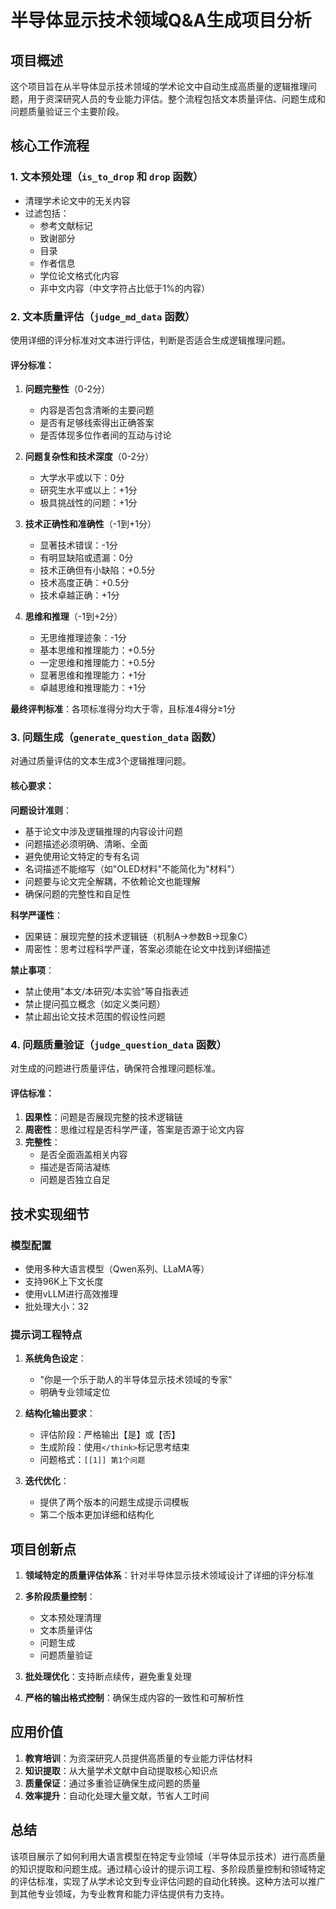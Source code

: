 # 半导体显示技术领域Q&A生成项目分析

## 项目概述

这个项目旨在从半导体显示技术领域的学术论文中自动生成高质量的逻辑推理问题，用于资深研究人员的专业能力评估。整个流程包括文本质量评估、问题生成和问题质量验证三个主要阶段。

## 核心工作流程

### 1. 文本预处理（`is_to_drop` 和 `drop` 函数）
- 清理学术论文中的无关内容
- 过滤包括：
  - 参考文献标记
  - 致谢部分
  - 目录
  - 作者信息
  - 学位论文格式化内容
  - 非中文内容（中文字符占比低于1%的内容）

### 2. 文本质量评估（`judge_md_data` 函数）

使用详细的评分标准对文本进行评估，判断是否适合生成逻辑推理问题。

#### 评分标准：

1. **问题完整性**（0-2分）
   - 内容是否包含清晰的主要问题
   - 是否有足够线索得出正确答案
   - 是否体现多位作者间的互动与讨论

2. **问题复杂性和技术深度**（0-2分）
   - 大学水平或以下：0分
   - 研究生水平或以上：+1分
   - 极具挑战性的问题：+1分

3. **技术正确性和准确性**（-1到+1分）
   - 显著技术错误：-1分
   - 有明显缺陷或遗漏：0分
   - 技术正确但有小缺陷：+0.5分
   - 技术高度正确：+0.5分
   - 技术卓越正确：+1分

4. **思维和推理**（-1到+2分）
   - 无思维推理迹象：-1分
   - 基本思维和推理能力：+0.5分
   - 一定思维和推理能力：+0.5分
   - 显著思维和推理能力：+1分
   - 卓越思维和推理能力：+1分

**最终评判标准**：各项标准得分均大于零，且标准4得分≥1分

### 3. 问题生成（`generate_question_data` 函数）

对通过质量评估的文本生成3个逻辑推理问题。

#### 核心要求：

**问题设计准则**：
- 基于论文中涉及逻辑推理的内容设计问题
- 问题描述必须明确、清晰、全面
- 避免使用论文特定的专有名词
- 名词描述不能缩写（如"OLED材料"不能简化为"材料"）
- 问题要与论文完全解耦，不依赖论文也能理解
- 确保问题的完整性和自足性

**科学严谨性**：
- 因果链：展现完整的技术逻辑链（机制A→参数B→现象C）
- 周密性：思考过程科学严谨，答案必须能在论文中找到详细描述

**禁止事项**：
- 禁止使用"本文/本研究/本实验"等自指表述
- 禁止提问孤立概念（如定义类问题）
- 禁止超出论文技术范围的假设性问题

### 4. 问题质量验证（`judge_question_data` 函数）

对生成的问题进行质量评估，确保符合推理问题标准。

#### 评估标准：

1. **因果性**：问题是否展现完整的技术逻辑链
2. **周密性**：思维过程是否科学严谨，答案是否源于论文内容
3. **完整性**：
   - 是否全面涵盖相关内容
   - 描述是否简洁凝练
   - 问题是否独立自足

## 技术实现细节

### 模型配置
- 使用多种大语言模型（Qwen系列、LLaMA等）
- 支持96K上下文长度
- 使用vLLM进行高效推理
- 批处理大小：32

### 提示词工程特点

1. **系统角色设定**：
   - "你是一个乐于助人的半导体显示技术领域的专家"
   - 明确专业领域定位

2. **结构化输出要求**：
   - 评估阶段：严格输出【是】或【否】
   - 生成阶段：使用`</think>`标记思考结束
   - 问题格式：`[[1]] 第1个问题`

3. **迭代优化**：
   - 提供了两个版本的问题生成提示词模板
   - 第二个版本更加详细和结构化

## 项目创新点

1. **领域特定的质量评估体系**：针对半导体显示技术领域设计了详细的评分标准

2. **多阶段质量控制**：
   - 文本预处理清理
   - 文本质量评估
   - 问题生成
   - 问题质量验证

3. **批处理优化**：支持断点续传，避免重复处理

4. **严格的输出格式控制**：确保生成内容的一致性和可解析性

## 应用价值

1. **教育培训**：为资深研究人员提供高质量的专业能力评估材料
2. **知识提取**：从大量学术文献中自动提取核心知识点
3. **质量保证**：通过多重验证确保生成问题的质量
4. **效率提升**：自动化处理大量文献，节省人工时间

## 总结

该项目展示了如何利用大语言模型在特定专业领域（半导体显示技术）进行高质量的知识提取和问题生成。通过精心设计的提示词工程、多阶段质量控制和领域特定的评估标准，实现了从学术论文到专业评估问题的自动化转换。这种方法可以推广到其他专业领域，为专业教育和能力评估提供有力支持。
